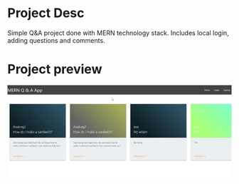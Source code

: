 # Project Desc

Simple Q&A project done with MERN technology stack. Includes local login, adding questions and comments.

# Project preview

![Project preview](preview.png)
